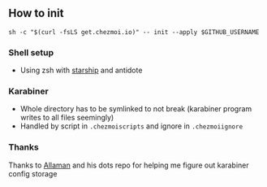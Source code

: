 ## How to init
```sh -c "$(curl -fsLS get.chezmoi.io)" -- init --apply $GITHUB_USERNAME```

### Shell setup
* Using zsh with [starship](https://starship.rs/) and antidote
### Karabiner
* Whole directory has to be symlinked to not break (karabiner program writes to all files seemingly)
* Handled by script in `.chezmoiscripts` and ignore in `.chezmoiignore`

### Thanks
Thanks to [Allaman](https://github.com/Allaman/dots) and his dots repo for helping me figure out karabiner config storage
